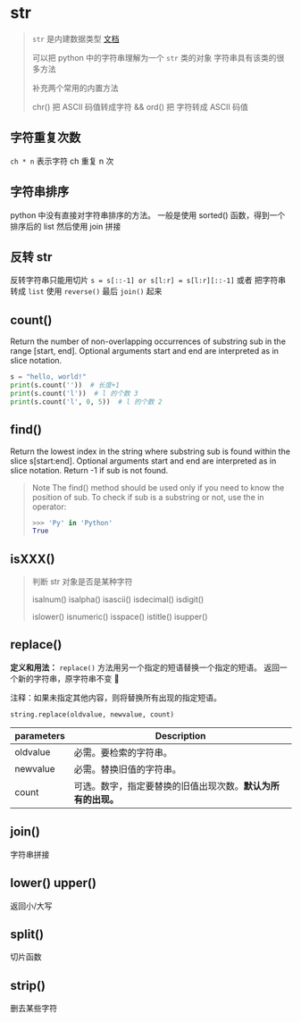 # str

> `str` 是内建数据类型 [文档](https://docs.python.org/3/library/stdtypes.html#text-sequence-type-str)
> 
> 可以把 python 中的字符串理解为一个 `str` 类的对象
> 字符串具有该类的很多方法
> 
> 补充两个常用的内置方法 
> 
> chr() 把 ASCII 码值转成字符 && 
> ord() 把 字符转成 ASCII 码值

## 字符重复次数

`ch * n` 表示字符 ch 重复 n 次

## 字符串排序

python 中没有直接对字符串排序的方法。
一般是使用 sorted() 函数，得到一个排序后的 list 然后使用 join 拼接

## 反转 str

反转字符串只能用切片 `s = s[::-1] or s[l:r] = s[l:r][::-1]` 
或者 把字符串转成 `list` 使用 `reverse()` 最后 `join()` 起来

## count()

Return the number of non-overlapping occurrences of substring sub in the range [start, end].
Optional arguments start and end are interpreted as in slice notation.

```python
s = "hello, world!"
print(s.count(''))  # 长度+1
print(s.count('l'))  # l 的个数 3
print(s.count('l', 0, 5))  # l 的个数 2
```

## find()

Return the lowest index in the string where substring sub is found within the slice s[start:end]. 
Optional arguments start and end are interpreted as in slice notation. 
Return -1 if sub is not found.

> Note The find() method should be used only if you need to know the position of sub. 
> To check if sub is a substring or not, use the in operator:
> ```python
> >>> 'Py' in 'Python'
> True
> ```

## isXXX()

> 判断 str 对象是否是某种字符
> 
> isalnum() isalpha() isascii() isdecimal() isdigit() 
> 
> islower() isnumeric() isspace() istitle() isupper()

## replace()

**定义和用法：**
`replace()` 方法用另一个指定的短语替换一个指定的短语。
返回一个新的字符串，原字符串不变 🤗

注释：如果未指定其他内容，则将替换所有出现的指定短语。

`string.replace(oldvalue, newvalue, count)`

| parameters | Description                   |
|------------|-------------------------------|
| oldvalue   | 必需。要检索的字符串。                   |
| newvalue   | 必需。替换旧值的字符串。                  |
| count      | 可选。数字，指定要替换的旧值出现次数。**默认为所有的出现。**  |

## join()

字符串拼接

## lower() upper()

返回小/大写

## split()

切片函数

## strip()

删去某些字符


